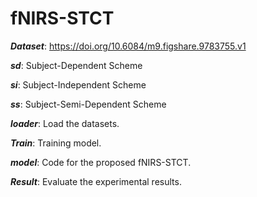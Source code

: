 # fNIRS-STCT
***Dataset***: https://doi.org/10.6084/m9.figshare.9783755.v1

***sd***: Subject-Dependent Scheme

***si***: Subject-Independent Scheme

***ss***: Subject-Semi-Dependent Scheme

***loader***: Load the datasets.

***Train***: Training model.

***model***: Code for the proposed fNIRS-STCT.

***Result***: Evaluate the experimental results.

